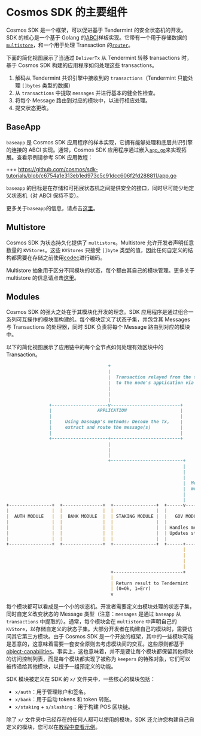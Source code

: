# Cosmos SDK 的主要组件

Cosmos SDK 是一个框架，可以促进基于 Tendermint 的安全状态机的开发。SDK 的核心是一个基于 Golang 的[ABCI](https://docs.cosmos.network/master/intro/sdk-app-architecture.html#abci)样板实现。它带有一个用于存储数据的[`multistore`](https://docs.cosmos.network/master/core/store.html#multistore)，和一个用于处理 Transaction 的[`router`](https://docs.cosmos.network/master/core/baseapp.html#routing)。

下面的简化视图展示了当通过 `DeliverTx` 从 Tendermint 转移 transactions 时，基于 Cosmos SDK 构建的应用程序如何处理这些 transactions。

1. 解码从 Tendermint 共识引擎中接收到的 `transactions`（Tendermint 只能处理 `[]bytes` 类型的数据）
2. 从 `transactions` 中提取 `messages` 并进行基本的健全性检查。
3. 将每个 Message 路由到对应的模块中，以进行相应处理。
4. 提交状态更改。

## BaseApp

`baseapp` 是 Cosmos SDK 应用程序的样本实现，它拥有能够处理和底层共识引擎的连接的 ABCI 实现。通常，Cosmos SDK 应用程序通过嵌入[`app.go`](https://docs.cosmos.network/master/basics/app-anatomy.html#core-application-file)来实现拓展。查看示例请参考 SDK 应用教程：

+++ https://github.com/cosmos/sdk-tutorials/blob/c6754a1e313eb1ed973c5c91dcc606f2fd288811/app.go

`baseapp` 的目标是在存储和可拓展状态机之间提供安全的接口，同时尽可能少地定义状态机（对 ABCI 保持不变）。

更多关于`baseapp`的信息，请点击[这里](https://docs.cosmos.network/master/core/baseapp.html)。

## Multistore

Cosmos SDK 为状态持久化提供了 `multistore`。Multistore 允许开发者声明任意数量的 `KVStores`。这些 `KVStores` 只接受 `[]byte` 类型的值，因此任何自定义的结构都需要在存储之前使用[codec](https://docs.cosmos.network/master/core/encoding.html)进行编码。

Multistore 抽象用于区分不同模块的状态，每个都由其自己的模块管理。更多关于 multistore 的信息请点击[这里](https://docs.cosmos.network/master/core/store.html#multistore)。

## Modules

Cosmos SDK 的强大之处在于其模块化开发的理念。SDK 应用程序是通过组合一系列可互操作的模块而构建的。每个模块定义了状态子集，并包含其 Messages 与 Transactions 的处理器，同时 SDK 负责将每个 Message 路由到对应的模块中。

以下的简化视图展示了应用链中的每个全节点如何处理有效区块中的 Transaction。

```md
                                      +
                                      |
                                      |  Transaction relayed from the full-node's Tendermint engine
                                      |  to the node's application via DeliverTx
                                      |
                                      |
                                      |
                +---------------------v--------------------------+
                |                 APPLICATION                    |
                |                                                |
                |     Using baseapp's methods: Decode the Tx,    |
                |     extract and route the message(s)           |
                |                                                |
                +---------------------+--------------------------+
                                      |
                                      |
                                      |
                                      +---------------------------+
                                                                  |
                                                                  |
                                                                  |
                                                                  |  Message routed to the correct
                                                                  |  module to be processed
                                                                  |
                                                                  |
+----------------+  +---------------+  +----------------+  +------v----------+
|                |  |               |  |                |  |                 |
|  AUTH MODULE   |  |  BANK MODULE  |  | STAKING MODULE |  |   GOV MODULE    |
|                |  |               |  |                |  |                 |
|                |  |               |  |                |  | Handles message,|
|                |  |               |  |                |  | Updates state   |
|                |  |               |  |                |  |                 |
+----------------+  +---------------+  +----------------+  +------+----------+
                                                                  |
                                                                  |
                                                                  |
                                                                  |
                                       +--------------------------+
                                       |
                                       | Return result to Tendermint
                                       | (0=Ok, 1=Err)
                                       v
```

每个模块都可以看成是一个小的状态机。开发者需要定义由模块处理的状态子集，同时自定义改变状态的 Message 类型（注意：`messages` 是通过 `baseapp` 从 `transactions` 中提取的）。通常，每个模块会在 `multistore` 中声明自己的 `KVStore`，以存储自定义的状态子集。大部分开发者在构建自己的模块时，需要访问其它第三方模块。由于 Cosmos SDK 是一个开放的框架，其中的一些模块可能是恶意的，这意味着需要一套安全原则去考虑模块间的交互。这些原则都基于[object-capabilities](https://docs.cosmos.network/master/core/ocap.html)。事实上，这也意味着，并不是要让每个模块都保留其他模块的访问控制列表，而是每个模块都实现了被称为 `keepers` 的特殊对象，它们可以被传递给其他模块，以授予一组预定义的功能。

SDK 模块被定义在 SDK 的 `x/` 文件夹中，一些核心的模块包括：

- `x/auth`：用于管理账户和签名。
- `x/bank`：用于启动 tokens 和 token 转账。
- `x/staking` + `s/slashing`：用于构建 POS 区块链。

除了 `x/` 文件夹中已经存在的任何人都可以使用的模块，SDK 还允许您构建自己自定义的模块，您可以在[教程中查看示例](https://cosmos.network/docs/tutorial/keeper.html)。
